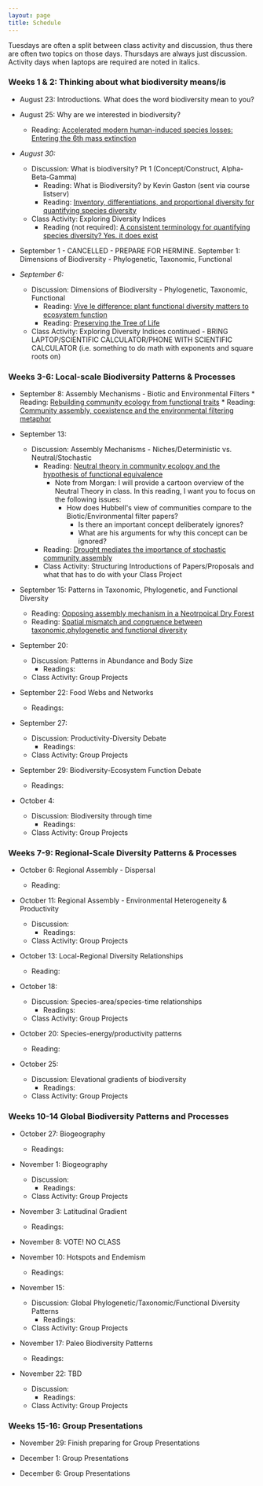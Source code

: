 ```yaml
---
layout: page
title: Schedule
---
```

Tuesdays are often a split between class activity and discussion, thus there are often two topics on those days. Thursdays are always just discussion. Activity days when laptops are required are noted in italics.

### Weeks 1 & 2: Thinking about what biodiversity means/is

* August 23: Introductions. What does the word biodiversity mean to you?

* August 25: Why are we interested in biodiversity?
    * Reading: [Accelerated modern human-induced species losses: Entering the 6th mass extinction](https://doi.org/10.1126/sciadv.1400253 )


* *August 30:* 
    * Discussion: What is biodiversity? Pt 1 (Concept/Construct, Alpha-Beta-Gamma) 
        * Reading: What is Biodiversity? by Kevin Gaston (sent via course listserv)
        * Reading: [Inventory, differentiations, and proportional diversity for quantifying species diversity](https://doi.org/10.1007/s00442-008-1190-z)
    * Class Activity: Exploring Diversity Indices
        * Reading (not required): [A consistent terminology for quantifying species diversity? Yes, it does exist](https://doi.org/10.1007%2Fs00442-010-1812-0)

* September 1 - CANCELLED - PREPARE FOR HERMINE.  September 1: Dimensions of Biodiversity - Phylogenetic, Taxonomic, Functional

* *September 6:* 
    * Discussion: Dimensions of Biodiversity - Phylogenetic, Taxonomic, Functional
         * Reading: [Vive le difference: plant functional diversity matters to ecosystem function](http://dx.doi.org/10.1016/S0169-5347(01)02283-2)
         * Reading: [Preserving the Tree of Life](https://doi.org/10.1126/science.1085510)
    * Class Activity: Exploring Diversity Indices continued - BRING LAPTOP/SCIENTIFIC CALCULATOR/PHONE 
      WITH SCIENTIFIC CALCULATOR (i.e. something to do math with exponents and square roots on)

### Weeks 3-6: Local-scale Biodiversity Patterns & Processes

* September 8: Assembly Mechanisms - Biotic and Environmental Filters
      * Reading: [Rebuilding community ecology from functional traits](http://dx.doi.org/10.1016/j.tree.2006.02.002)
      * Reading: [Community assembly, coexistence and the environmental filtering metaphor](https://doi.org/10.1111/1365-2435.12345)
 
* September 13: 
    * Discussion: Assembly Mechanisms - Niches/Deterministic vs. Neutral/Stochastic
         * Reading: [Neutral theory in community ecology and the hypothesis of functional equivalence](https://doi.org/10.1111/j.0269-8463.2005.00965.x)
            * Note from Morgan: I will provide a cartoon overview of the Neutral Theory in class. In this reading, I want you to focus on the following issues:
               * How does Hubbell's view of communities compare to the Biotic/Environmental filter papers?
                  * Is there an important concept deliberately ignores?
                  * What are his arguments for why this concept can be ignored?
         * Reading: [Drought mediates the importance of stochastic community assembly](https://doi.org/10.1073/pnas.0704350104)
      * Class Activity: Structuring Introductions of Papers/Proposals and what that has to do with your Class Project

* September 15: Patterns in Taxonomic, Phylogenetic, and Functional Diversity
    * Reading: [Opposing assembly mechanism in a Neotrpoical Dry Forest](https://doi.org/10.1890/08-1025.1)
    * Reading: [Spatial mismatch and congruence between taxonomic,phylogenetic and functional diversity](https://10.1111/j.1461-0248.2010.01493.x)

* September 20: 
    * Discussion: Patterns in Abundance and Body Size
         * Readings:
    * Class Activity: Group Projects
 

 * September 22: Food Webs and Networks
    * Readings: 


* September 27:  
    * Discussion: Productivity-Diversity Debate
         * Readings:
    * Class Activity: Group Projects
 

* September 29: Biodiversity-Ecosystem Function Debate
    * Readings: 

* October 4:  
    * Discussion: Biodiversity through time
         * Readings:
    * Class Activity: Group Projects

### Weeks 7-9: Regional-Scale Diversity Patterns & Processes

* October 6: Regional Assembly - Dispersal
    * Reading: 

* October 11:  Regional Assembly - Environmental Heterogeneity & Productivity
    * Discussion: 
         * Readings:
    * Class Activity: Group Projects
 
* October 13: Local-Regional Diversity Relationships
    * Reading: 

* October 18: 
    * Discussion: Species-area/species-time relationships
         * Readings:
    * Class Activity: Group Projects

* October 20: Species-energy/productivity patterns
    * Reading: 

* October 25: 
    * Discussion: Elevational gradients of biodiversity
         * Readings:
    * Class Activity: Group Projects

### Weeks 10-14 Global Biodiversity Patterns and Processes

 * October 27: Biogeography
    *  Readings:
 
* November 1: Biogeography
    * Discussion: 
         * Readings:
    * Class Activity: Group Projects
 
* November 3: Latitudinal Gradient
    *  Readings:

* November 8: VOTE! NO CLASS

* November 10: Hotspots and Endemism
    * Readings:
 
* November 15: 
    * Discussion: Global Phylogenetic/Taxonomic/Functional Diversity Patterns 
         * Readings:
    * Class Activity: Group Projects

* November 17: Paleo Biodiversity Patterns
    * Readings:

* November 22: TBD
    * Discussion: 
         * Readings:
    * Class Activity: Group Projects

### Weeks 15-16: Group Presentations
 
* November 29: Finish preparing for Group Presentations

* December 1: Group Presentations

 
* December 6: Group Presentations

